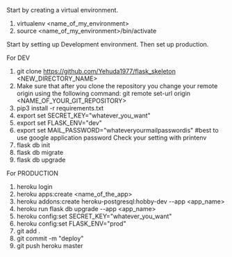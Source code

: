 Start by creating a virtual environment.
1. virtualenv <name_of_my_environment>
2. source <name_of_my_environment>/bin/activate

Start by setting up Development environment.
Then set up production.

For DEV
1. git clone https://github.com/Yehuda1977/flask_skeleton <NEW_DIRECTORY_NAME>
2. Make sure that after you clone the repository you change your remote origin using the following command:
    git remote set-url origin <NAME_OF_YOUR_GIT_REPOSITORY>
3. pip3 install -r requirements.txt
4. export set SECRET_KEY="whatever_you_want"
5. export set FLASK_ENV="dev"
6. export set MAIL_PASSWORD="whateveryourmailpasswordis"   #best to use google application password
    Check your setting with printenv
7. flask db init
8. flask db migrate
9. flask db upgrade


For PRODUCTION
1. heroku login
2. heroku apps:create <name_of_the_app>
3. heroku addons:create heroku-postgresql:hobby-dev --app <app_name>
4. heroku run flask db upgrade --app <app_name>
5. heroku config:set SECRET_KEY="whatever_you_want"
6. heroku config:set FLASK_ENV="prod"
7. git add .
8. git commit -m "deploy"
9. git push heroku master


